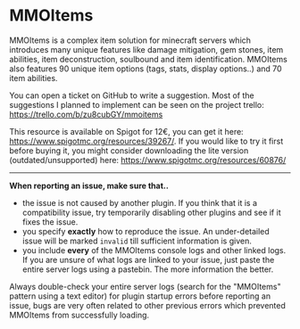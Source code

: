 # MMOItems

MMOItems is a complex item solution for minecraft servers which introduces many unique features like damage mitigation, gem stones, item abilities, item deconstruction, soulbound and item identification. MMOItems also features 90 unique item options (tags, stats, display options..) and 70 item abilities.

You can open a ticket on GitHub to write a suggestion. Most of the suggestions I planned to implement can be seen on the project trello: https://trello.com/b/zu8cubGY/mmoitems

This resource is available on Spigot for 12€, you can get it here: https://www.spigotmc.org/resources/39267/. If you would like to try it first before buying it, you might consider downloading the lite version (outdated/unsupported) here: https://www.spigotmc.org/resources/60876/

---

**When reporting an issue, make sure that..**
- the issue is not caused by another plugin. If you think that it is a compatibility issue, try temporarily disabling other plugins and see if it fixes the issue.
- you specify **exactly** how to reproduce the issue. An under-detailed issue will be marked `invalid` till sufficient information is given.
- you include **every** of the MMOItems console logs and other linked logs. If you are unsure of what logs are linked to your issue, just paste the entire server logs using a pastebin. The more information the better.

Always double-check your entire server logs (search for the "MMOItems" pattern using a text editor) for plugin startup errors before reporting an issue, bugs are very often related to other previous errors which prevented MMOItems from successfully loading.
